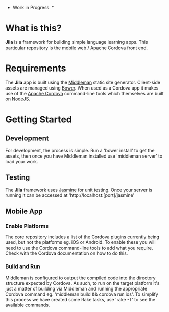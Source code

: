 * Work in Progress. *

# What is this?

**Jila** is a framework for building simple language learning apps. This particular repository is the mobile web / Apache Cordova front end.

# Requirements

The **Jila** app is built using the [Middleman](http://middlemanapp.com) static site generator. Client-side assets are managed using [Bower](http://bower.io/). When used as a Cordova app it makes use of the [Apache Cordova]() command-line tools which themselves are built on [NodeJS]().

# Getting Started
## Development
For development, the process is simple. Run a 'bower install' to get the assets, then once you have Middleman installed use 'middleman server' to load your work.
## Testing
The **Jila** framework uses [Jasmine](http://jasmine.github.io/) for unit testing. Once your server is running it can be accessed at 'http://localhost:[port]/jasmine'
## Mobile App
### Enable Platforms
The core repository includes a list of the Cordova plugins currently being used, but not the platforms eg. iOS or Android. To enable these you will need to use the Cordova command-line tools to add what you require. Check with the Cordova documentation on how to do this.
### Build and Run
Middleman is configured to output the compiled code into the directory structure expected by Cordova. As such, to run on the target platform it's just a matter of building via Middleman and running the appropriate Cordova command eg. 'middleman build && cordova run ios'. To simplify this process we have created some Rake tasks, use 'rake -T' to see the available commands.
